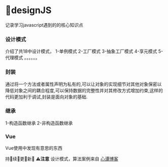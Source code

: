 # 🍭designJS
记录学习javascript遇到的的核心知识点

### 设计模式
介绍了共18中设计模式，
1-单例模式
2-工厂模式
3-抽象工厂模式
4-享元模式
5-代理模式 。。。。。。

### 封装
通过将一个方法或者属性声明为私有的,可以让对象的实现细节对其他对象保密以降低对象之间的耦合程度,可以保持数据的完整性并对其修改方式增加约束,这样的代码更加利于调试,封装是面向对象的基础.

### 继承
1-构造函数继承
2-非构造函数继承

### Vue
Vue使用中发现有意思的东西


持🌻续🌻更🌻新🌻
**⚠️注意**
设计模式，算法案例来自 [心谭博客](https://xin-tan.com/)